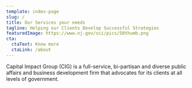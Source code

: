 ```yaml
---
template: index-page
slug: /
title: Our Services your needs
tagline: Helping our Clients Develop Successful Strategies
featuredImage: https://www.nj.gov/sci/pics/50thumb.png
cta:
  ctaText: Know more
  ctaLink: /about
---
```

Capital Impact Group (CIG) is a full-service, bi-partisan and diverse public affairs and business development firm that advocates for its clients at all levels of government.